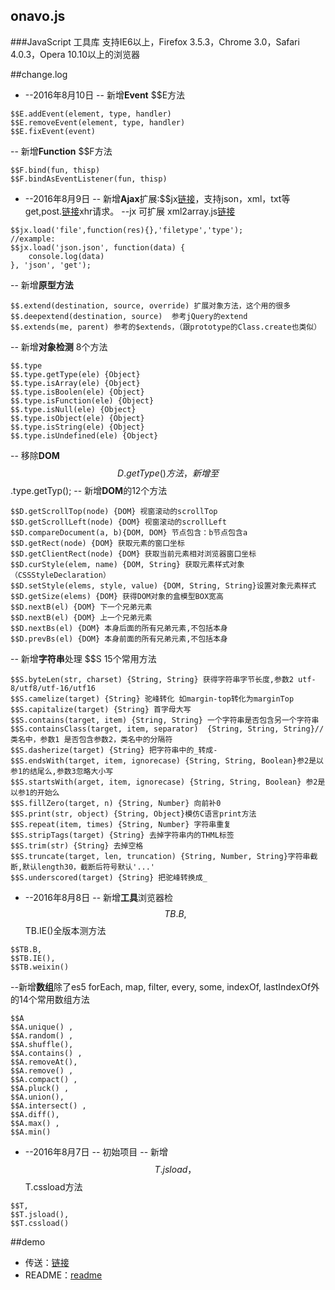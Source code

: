 ## onavo.js
###JavaScript 工具库
支持IE6以上，Firefox 3.5.3，Chrome 3.0，Safari 4.0.3，Opera 10.10以上的浏览器

##change.log
- --2016年8月10日
-- 新增**Event** $$E方法
```
$$E.addEvent(element, type, handler)
$$E.removeEvent(element, type, handler)
$$E.fixEvent(event)
```
-- 新增**Function** $$F方法
```
$$F.bind(fun, thisp)
$$F.bindAsEventListener(fun, thisp)
```


- --2016年8月9日
-- 新增**Ajax**扩展:$$jx[链接](http://115.29.139.162:10086/ceshi/jx/index.html)，支持json，xml，txt等get,post.[链接](http://115.29.139.162:10086/onavo/index.html)xhr请求。
--jx 可扩展 xml2array.js[链接](http://115.29.139.162:10086/ceshi/xmlArray/html.html)
```
$$jx.load('file',function(res){},'filetype','type');
//example:
$$jx.load('json.json', function(data) {
    console.log(data)
}, 'json', 'get');
```
-- 新增**原型方法**
```
$$.extend(destination, source, override) 扩展对象方法，这个用的很多
$$.deepextend(destination, source)  参考jQuery的extend
$$.extends(me, parent) 参考的$extends，（跟prototype的Class.create也类似）
```
-- 新增**对象检测** 8个方法
```
$$.type
$$.type.getType(ele) {Object}
$$.type.isArray(ele) {Object}
$$.type.isBoolen(ele) {Object}
$$.type.isFunction(ele) {Object}
$$.type.isNull(ele) {Object}
$$.type.isObject(ele) {Object}
$$.type.isString(ele) {Object}
$$.type.isUndefined(ele) {Object}
```
-- 移除**DOM**$$D.getType()方法，新增至$$.type.getTyp();
-- 新增**DOM**的12个方法
```
$$D.getScrollTop(node) {DOM} 视窗滚动的scrollTop
$$D.getScrollLeft(node) {DOM} 视窗滚动的scrollLeft
$$D.compareDocument(a, b){DOM, DOM} 节点包含：b节点包含a
$$D.getRect(node) {DOM} 获取元素的窗口坐标
$$D.getClientRect(node) {DOM} 获取当前元素相对浏览器窗口坐标
$$D.curStyle(elem, name) {DOM, String} 获取元素样式对象 （CSSStyleDeclaration）
$$D.setStyle(elems, style, value) {DOM, String, String}设置对象元素样式
$$D.getSize(elems) {DOM} 获得DOM对象的盒模型BOX宽高 
$$D.nextB(el) {DOM} 下一个兄弟元素
$$D.nextB(el) {DOM} 上一个兄弟元素
$$D.nextBs(el) {DOM} 本身后面的所有兄弟元素,不包括本身
$$D.prevBs(el) {DOM} 本身前面的所有兄弟元素,不包括本身
```
-- 新增**字符串**处理 $$S 15个常用方法
```
$$S.byteLen(str, charset) {String, String} 获得字符串字节长度,参数2 utf-8/utf8/utf-16/utf16
$$S.camelize(target) {String} 驼峰转化 如margin-top转化为marginTop
$$S.capitalize(target) {String} 首字母大写 
$$S.contains(target, item) {String, String} 一个字符串是否包含另一个字符串
$$S.containsClass(target, item, separator)  {String, String, String}// 类名中，参数1 是否包含参数2，类名中的分隔符
$$S.dasherize(target) {String} 把字符串中的_转成-
$$S.endsWith(target, item, ignorecase) {String, String, Boolean}参2是以参1的结尾么,参数3忽略大小写
$$S.startsWith(arget, item, ignorecase) {String, String, Boolean} 参2是以参1的开始么
$$S.fillZero(target, n) {String, Number} 向前补0
$$S.print(str, object) {String, Object}模仿C语言print方法
$$S.repeat(item, times) {String, Number} 字符串重复
$$S.stripTags(target) {String} 去掉字符串内的THML标签
$$S.trim(str) {String} 去掉空格
$$S.truncate(target, len, truncation) {String, Number, String}字符串截断,默认length30，截断后符号默认'...'
$$S.underscored(target) {String} 把驼峰转换成_
```


- --2016年8月8日
-- 新增**工具**浏览器检 $$TB.B , $$TB.IE()全版本测方法
```
$$TB.B,
$$TB.IE(),
$$TB.weixin()
```
--新增**数组**除了es5 forEach, map, filter, every, some, indexOf, lastIndexOf外的14个常用数组方法
``` 
$$A
$$A.unique() ,
$$A.random() ,
$$A.shuffle(),
$$A.contains() ,
$$A.removeAt(), 
$$A.remove() ,
$$A.compact() ,
$$A.pluck() ,
$$A.union(), 
$$A.intersect() ,
$$A.diff(),
$$A.max() ,
$$A.min()
```

- --2016年8月7日
-- 初始项目
-- 新增$$T.jsload，$$T.cssload方法
```
$$T,
$$T.jsload(),
$$T.cssload()
```

##demo

- 传送：[链接](http://115.29.139.162:10086/onavo/index.html)
- README：[readme](http://115.29.139.162:10086/onavo/README.html)